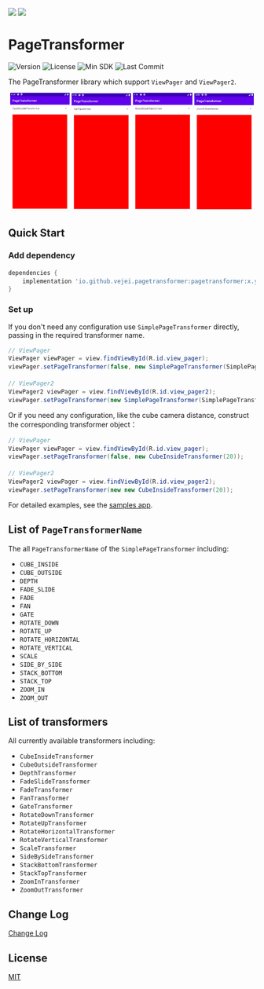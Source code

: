 ![](https://img.shields.io/badge/English-inactive?style=for-the-badge&logo=google-translate)
[![](https://img.shields.io/badge/%E4%B8%AD%E6%96%87-informational?style=for-the-badge&logo=google-translate)](./README.zh.md)

# PageTransformer
![Version](https://img.shields.io/badge/version-1.0.0--alpha-blue)
![License](https://img.shields.io/github/license/vejei/PageTransformer)
![Min SDK](https://img.shields.io/badge/minSdkVersion-21-informational)
![Last Commit](https://img.shields.io/github/last-commit/vejei/PageTransformer)

The PageTransformer library which support `ViewPager` and `ViewPager2`.

<p align="center" width="100%">
    <img width="24%" src="assets/cube_outside_transformer.gif">
    <img width="24%" src="assets/fan_transformer.gif">
    <img width="24%" src="assets/rotate_down_transformer.gif">
    <img width="24%" src="assets/zoom_in_transformer.gif">
</p>

## Quick Start
### Add dependency
```groovy
dependencies {
    implementation 'io.github.vejei.pagetransformer:pagetransformer:x.y.z'
}
```

### Set up
If you don't need any configuration use `SimplePageTransformer` directly, passing in the required transformer name.
```java
// ViewPager
ViewPager viewPager = view.findViewById(R.id.view_pager);
viewPager.setPageTransformer(false, new SimplePageTransformer(SimplePageTransformer.CUBE_INSIDE));

// ViewPager2
ViewPager2 viewPager = view.findViewById(R.id.view_pager2);
viewPager.setPageTransformer(new SimplePageTransformer(SimplePageTransformer.CUBE_INSIDE));
```

Or if you need any configuration, like the cube camera distance, construct the corresponding transformer object：
```java
// ViewPager
ViewPager viewPager = view.findViewById(R.id.view_pager);
viewPager.setPageTransformer(false, new CubeInsideTransformer(20));

// ViewPager2
ViewPager2 viewPager = view.findViewById(R.id.view_pager2);
viewPager.setPageTransformer(new new CubeInsideTransformer(20));
```

For detailed examples, see the [samples app](./samples).

## List of `PageTransformerName`
The all `PageTransformerName` of the `SimplePageTransformer` including:
* `CUBE_INSIDE`
* `CUBE_OUTSIDE`
* `DEPTH`
* `FADE_SLIDE`
* `FADE`
* `FAN`
* `GATE`
* `ROTATE_DOWN`
* `ROTATE_UP`
* `ROTATE_HORIZONTAL`
* `ROTATE_VERTICAL`
* `SCALE`
* `SIDE_BY_SIDE`
* `STACK_BOTTOM`
* `STACK_TOP`
* `ZOOM_IN`
* `ZOOM_OUT`

## List of transformers
All currently available transformers including:
* `CubeInsideTransformer`
* `CubeOutsideTransformer`
* `DepthTransformer`
* `FadeSlideTransformer`
* `FadeTransformer`
* `FanTransformer`
* `GateTransformer`
* `RotateDownTransformer`
* `RotateUpTransformer`
* `RotateHorizontalTransformer`
* `RotateVerticalTransformer`
* `ScaleTransformer`
* `SideBySideTransformer`
* `StackBottomTransformer`
* `StackTopTransformer`
* `ZoomInTransformer`
* `ZoomOutTransformer`

## Change Log
[Change Log](./CHANGELOG.md)

## License
[MIT](./LICENSE)
